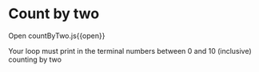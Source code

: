 # Count by two

Open countByTwo.js{{open}}

Your loop must print in the terminal numbers between 0 and 10 (inclusive) counting by two 
